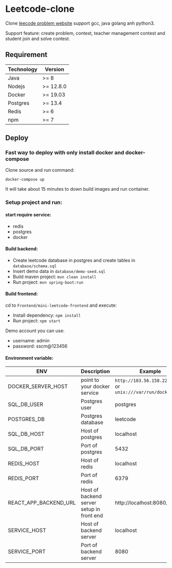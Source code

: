 # Leetcode-clone #

Clone [leecode problem website](!https://leetcode.com/problemset/all/) support gcc, java golang anh python3.

Support feature: create problem, contest, teacher management contest and student join and solve contest.

## Requirement

| Technology | Version   |
|------------|-----------|
| Java       | >= 8      |
| Nodejs     | >= 12.8.0 |
| Docker     | >= 19.03  |
| Postgres   | >= 13.4   |
| Redis      | >= 6      |
| npm        | >= 7      |

## Deploy

### Fast way to deploy with only install docker and docker-compose

Clone source and run command:

    docker-compose up

It will take about 15 minutes to down build images and run container. 

### Setup project and run:
#### start require service:
- redis
- postgres 
- docker
#### Build backend:
  - Create leetcode database in postgres and create tables in `database/schema.sql`
  - Insert demo data in `database/demo-seed.sql`
  - Build maven project: `mvn clean install`
  - Run project: `mvn spring-boot:run`

#### Build frontend:

cd to `Frontend/mini-leetcode-frontend` and execute:
 - Install dependency: `npm install`
 - Run project: `npm start`

Demo account you can use:
- username: admin
- password: sscm@123456

#### Environment variable:
| ENV                | Description                               | Example                                                        |
|--------------------|-------------------------------------------|----------------------------------------------------------------|
| DOCKER_SERVER_HOST | point to your docker service              | `http://103.56.158.222:12375` or `unix:///var/run/docker.sock` |
| SQL_DB_USER        | Postgres user                             | postgres                                                       |
| POSTGRES_DB        | Postgres database                         | leetcode                                                       |
| SQL_DB_HOST           | Host of postgres                          | localhost                                                      |
| SQL_DB_PORT              | Port of postgres                          | 5432                                                           |
| REDIS_HOST                | Host of redis                             | localhost                                                      |
|REDIS_PORT| Port of redis                             | 6379                                                           |
|REACT_APP_BACKEND_URL| Host of backend server setup in front end | http://localhost:8080/api                                      |
|SERVICE_HOST| Host of backend server                    | localhost                                                      |
|SERVICE_PORT| Port of backend server                    | 8080                                                           |